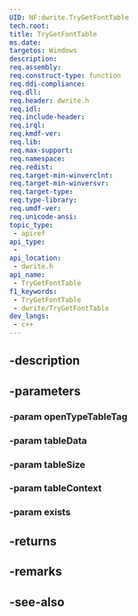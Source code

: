 ```yaml
---
UID: NF:dwrite.TryGetFontTable
tech.root: 
title: TryGetFontTable
ms.date: 
targetos: Windows
description: 
req.assembly: 
req.construct-type: function
req.ddi-compliance: 
req.dll: 
req.header: dwrite.h
req.idl: 
req.include-header: 
req.irql: 
req.kmdf-ver: 
req.lib: 
req.max-support: 
req.namespace: 
req.redist: 
req.target-min-winverclnt: 
req.target-min-winversvr: 
req.target-type: 
req.type-library: 
req.umdf-ver: 
req.unicode-ansi: 
topic_type:
 - apiref
api_type:
 - 
api_location:
 - dwrite.h
api_name:
 - TryGetFontTable
f1_keywords:
 - TryGetFontTable
 - dwrite/TryGetFontTable
dev_langs:
 - c++
---
```


## -description

## -parameters

### -param openTypeTableTag

### -param tableData

### -param tableSize

### -param tableContext

### -param exists

## -returns

## -remarks

## -see-also

